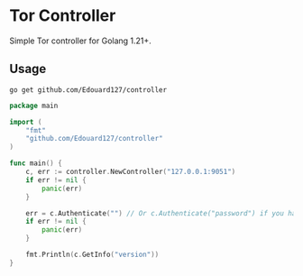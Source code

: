 # Tor Controller

Simple Tor controller for Golang 1.21+.

## Usage

```go get github.com/Edouard127/controller```

```go
package main

import (
    "fmt"
    "github.com/Edouard127/controller"
)

func main() {
    c, err := controller.NewController("127.0.0.1:9051")
    if err != nil {
        panic(err)
    }

    err = c.Authenticate("") // Or c.Authenticate("password") if you have one
    if err != nil {
        panic(err)
    }

    fmt.Println(c.GetInfo("version"))
}
```